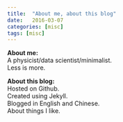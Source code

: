 ```yaml
---
title:  "About me, about this blog"
date:   2016-03-07 
categories: [misc]
tags: [misc]
---
```

**About me:**  
  A physicist/data scientist/minimalist.    
  Less is more.    

**About this blog:**  
  Hosted on Github.  
  Created using Jekyll.  
  Blogged in English and Chinese.      
  About things I like.  
